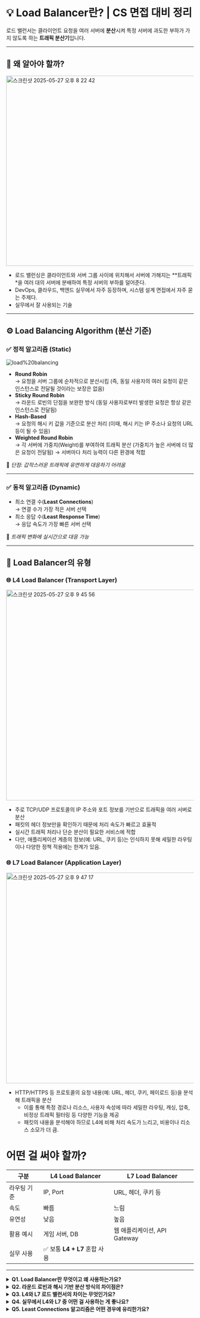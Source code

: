 # 💡 Load Balancer란? | CS 면접 대비 정리

로드 밸런서는 클라이언트 요청을 여러 서버에 **분산**시켜 특정 서버에 과도한 부하가 가지 않도록 하는 **트래픽 분산기**입니다.

---

## 📌 왜 알아야 할까?
<img width="511" alt="스크린샷 2025-05-27 오후 8 22 42" src="https://github.com/user-attachments/assets/f4c3720b-b216-408b-b9f0-0c09b397f120" />


- 로드 밸런싱은 클라이언트와 서버 그룹 사이에 위치해서 서버에 가해지는 **트래픽*을 여러 대의 서버에 분배하여 특정 서버의 부하를 덜어준다.
- DevOps, 클라우드, 백엔드 실무에서 자주 등장하며, 시스템 설계 면접에서 자주 묻는 주제다.
- 실무에서 잘 사용되는 기술

---

## ⚙️ Load Balancing Algorithm (분산 기준)

### ✅ 정적 알고리즘 (Static)
![load%20balancing](https://github.com/user-attachments/assets/d08e9eea-4e88-48a5-b809-d3c71b8df000)

- **Round Robin**  
  → 요청을 서버 그룹에 순차적으로 분산시킴 (즉, 동일 사용자의 여러 요청이 같은 인스턴스로 전달될 것이라는 보장은 없음) 
- **Sticky Round Robin**  
  → 라운드 로빈의 단점을 보완한 방식 (동일 사용자로부터 발생한 요청은 항상 같은 인스턴스로 전달됨)
- **Hash-Based**  
  → 요청의 해시 키 값을 기준으로 분산 처리 (이때, 해시 키는 IP 주소나 요청의 URL 등이 될 수 있음)
- **Weighted Round Robin**  
  → 각 서버에 가중치(Weight)를 부여하여 트래픽 분산 (가중치가 높은 서버에 더 많은 요청이 전달됨) → 서버마다 처리 능력이 다른 환경에 적합

📌 *단점: 갑작스러운 트래픽에 유연하게 대응하기 어려움*

---

### ✅ 동적 알고리즘 (Dynamic)
- 최소 연결 수(**Least Connections**)  
  → 연결 수가 가장 적은 서버 선택
- 최소 응답 수(**Least Response Time**)  
  → 응답 속도가 가장 빠른 서버 선택

📌 *트래픽 변화에 실시간으로 대응 가능*

---

## 🔀 Load Balancer의 유형

### 🌐 L4 Load Balancer (Transport Layer)
<img width="566" alt="스크린샷 2025-05-27 오후 9 45 56" src="https://github.com/user-attachments/assets/a0fadf93-a086-47a6-9803-d2ef15969966" />

- 주로 TCP/UDP 프로토콜의 IP 주소와 포트 정보를 기반으로 트래픽을 여러 서버로 분산
- 패킷의 헤더 정보만을 확인하기 때문에 처리 속도가 빠르고 효율적
- 실시간 트래픽 처리나 단순 분산이 필요한 서비스에 적합
- 다만, 애플리케이션 계층의 정보(예: URL, 쿠키 등)는 인식하지 못해 세밀한 라우팅이나 다양한 정책 적용에는 한계가 있음.


### 🌐 L7 Load Balancer (Application Layer)
<img width="566" alt="스크린샷 2025-05-27 오후 9 47 17" src="https://github.com/user-attachments/assets/175b9a17-d905-44bb-9bf2-e8936cd2fc80" />

- HTTP/HTTPS 등 프로토콜의 요청 내용(예: URL, 헤더, 쿠키, 페이로드 등)을 분석해 트래픽을 분산
    - 이를 통해 특정 경로나 리소스, 사용자 속성에 따라 세밀한 라우팅, 캐싱, 압축, 비정상 트래픽 필터링 등 다양한 기능을 제공
    - 패킷의 내용을 분석해야 하므로 L4에 비해 처리 속도가 느리고, 비용이나 리소스 소모가 더 큼.


# 어떤 걸 써야 할까?
| 구분     | L4 Load Balancer       | L7 Load Balancer      |
| ------ | ---------------------- | --------------------- |
| 라우팅 기준 | IP, Port               | URL, 헤더, 쿠키 등         |
| 속도     | 빠름                     | 느림                    |
| 유연성    | 낮음                     | 높음                    |
| 활용 예시  | 게임 서버, DB              | 웹 애플리케이션, API Gateway |
| 실무 사용  | ✅ 보통 **L4 + L7** 혼합 사용 |                       |

---

<details> <summary><strong>Q1. Load Balancer란 무엇이고 왜 사용하는가요?</strong></summary> 
A. 클라이언트 요청을 여러 서버에 분산시켜 시스템 부하를 줄이고, 가용성과 확장성을 높이기 위해 사용합니다. </details> 
<details> <summary>
<strong>Q2. 라운드 로빈과 해시 기반 분산 방식의 차이점은?</strong></summary> 
A. 라운드 로빈은 순차적으로 요청을 분배하고, 해시 기반은 IP나 URL 등으로 해시 값을 생성하여 분산합니다. </details> 
<details> <summary><strong>Q3. L4와 L7 로드 밸런서의 차이는 무엇인가요?</strong></summary> 
A. L4는 IP/포트 기반으로 빠르게 분산하고, L7은 애플리케이션 레벨의 정보를 기반으로 정밀한 라우팅이 가능합니다. </details> 
<details> <summary><strong>Q4. 실무에서 L4와 L7 중 어떤 걸 사용하는 게 좋나요?</strong></summary> 
A. 보통 L4는 빠른 분산에, L7은 정밀 제어에 쓰며, **둘을 함께 조합**하여 사용하는 경우가 많습니다. </details> 
<details> <summary><strong>Q5. Least Connections 알고리즘은 어떤 경우에 유리한가요?</strong></summary> 
A. 서버마다 요청 처리 시간이 다를 때, 현재 가장 덜 바쁜 서버에 요청을 보내 부하를 줄이기에 유리합니다. </details>
